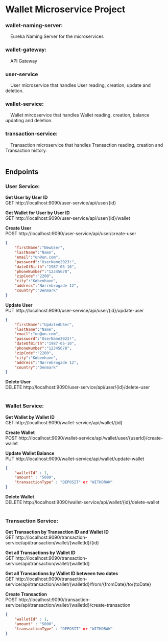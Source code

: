 # Wallet Microservice Project

### wallet-naming-server:
&nbsp;&nbsp;&nbsp;&nbsp;Eureka Naming Server for the microservices

### wallet-gateway:
&nbsp;&nbsp;&nbsp;&nbsp;API Gateway

### user-service
&nbsp;&nbsp;&nbsp;&nbsp;User microservice that handles User reading, creation, update and deletion.

### wallet-service:
&nbsp;&nbsp;&nbsp;&nbsp;Wallet mircoservice that handles Wallet reading, creation, balance updating and deletion.

### transaction-service:
&nbsp;&nbsp;&nbsp;&nbsp;Transaction microservice that handles Transaction reading, creation and Transaction history.
<br /><br />
## Endpoints
  
### **User Service:**
**Get User by User ID**\
GET http://localhost:9090/user-service/api/user/{id}

**Get Wallet for User by User ID**\
GET http://localhost:9090/user-service/api/user/{id}/wallet

**Create User**\
POST http://localhost:9090/user-service/api/user/create-user

```json
{
    "firstName":"NewUser",
    "lastName":"Name",
    "email":"un@un.com",
    "password":"UserName2023!",
    "dateOfBirth":"1987-05-10",
    "phoneNumber":"12345678",
    "zipCode":"2200",
    "city":"København",
    "address":"Nørrebrogade 12",
    "country":"Denmark"
}
```

**Update User**\
PUT http://localhost:9090/user-service/api/user/{id}/update-user

```json
{
    "firstName":"UpdatedUSer",
    "lastName":"Name",
    "email":"un@un.com",
    "password":"UserName2023!",
    "dateOfBirth":"1987-05-10",
    "phoneNumber":"12345678",
    "zipCode":"2200",
    "city":"København",
    "address":"Nørrebrogade 12",
    "country":"Denmark"
}
```

**Delete User**\
DELETE http://localhost:9090/user-service/api/user/{id}/delete-user
<br /><br />
### **Wallet Service:**
**Get Wallet by Wallet ID**\
GET http://localhost:9090/wallet-service/api/wallet/{id}

**Create Wallet**\
POST http://localhost:9090/wallet-service/api/wallet/user/{userId}/create-wallet

**Update Wallet Balance**\
PUT http://localhost:9090/wallet-service/api/wallet/update-wallet

```json
{
    "walletId" : 1,
    "amount" : "5000",
    "transactionType" : "DEPOSIT" or "WITHDRAW"
}
```

**Delete Wallet**\
DELETE http://localhost:9090/wallet-service/api/wallet/{id}/delete-wallet
<br /><br />
### **Transaction Service:**
**Get Transaction by Transaction ID and Wallet ID**\
GET http://localhost:9090/transaction-service/api/transaction/wallet/{walletId}/{id}

**Get all Transactions by Wallet ID**\
GET http://localhost:9090/transaction-service/api/transaction/wallet/{walletId}

**Get all Transactions by Wallet ID between two dates**\
GET http://localhost:9090/transaction-service/api/transaction/wallet/{walletId}/from/{fromDate}/to/{toDate}

**Create Transaction**\
POST http://localhost:9090/transaction-service/api/transaction/wallet/{walletId}/create-transaction

```json
{
    "walletId" : 1,
    "amount" : "5000",
    "transactionType" : "DEPOSIT" or "WITHDRAW"
}
```

